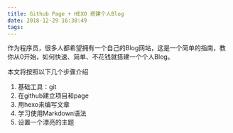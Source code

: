 ```yaml
---
title: Github Page + HEXO 搭建个人Blog
date: 2018-12-29 16:38:49
tags:
---
```


作为程序员，很多人都希望拥有一个自己的Blog网站，这是一个简单的指南，教你从0开始，如何快速、简单、不花钱就搭建一个个人Blog。

本文将按照以下几个步骤介绍

1. 基础工具：git
2. 在github建立项目和page
3. 用hexo来编写文章
4. 学习使用Markdown语法
5. 设置一个漂亮的主题


